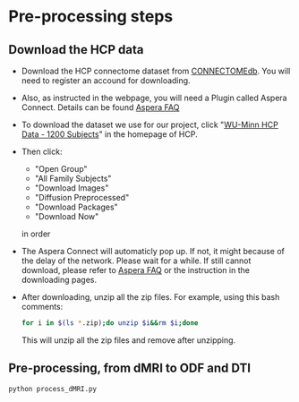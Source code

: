 # Pre-processing steps
## Download the HCP data
- Download the HCP connectome dataset from [CONNECTOMEdb](https://db.humanconnectome.org/). 
You will need to register an accound for downloading.

- Also, as instructed in the webpage, you will need a Plugin called Aspera Connect. Details can be found [Aspera FAQ](http://humanconnectome.org/documentation/connectomeDB/downloading/installing-aspera.html)

- To download the dataset we use for our project, click "[WU-Minn HCP Data - 1200 Subjects](https://db.humanconnectome.org/data/projects/HCP_1200)" in the homepage of HCP. 

- Then click:
  - "Open Group" 
  - "All Family Subjects" 
  - "Download Images" 
  - "Diffusion Preprocessed" 
  - "Download Packages" 
  - "Download Now"
  
  in order

- The Aspera Connect will automaticly pop up. If not, it might because of the delay of the network. Please wait for a while. If still cannot download, please refer to [Aspera FAQ](http://humanconnectome.org/documentation/connectomeDB/downloading/installing-aspera.html) or the instruction in the downloading pages. 

- After downloading, unzip all the zip files. For example, using this bash comments:

  ``` bash
  for i in $(ls *.zip);do unzip $i&&rm $i;done
  ```
  
  This will unzip all the zip files and remove after unzipping.

## Pre-processing, from dMRI to ODF and DTI
``` bash
python process_dMRI.py
```
